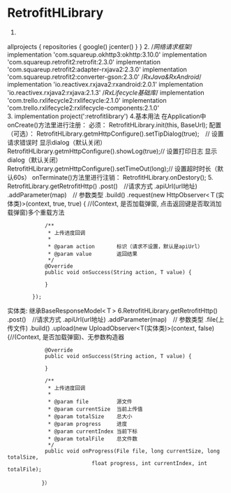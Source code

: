 # RetrofitHLibrary
1.
allprojects {
    repositories {
        google()
        jcenter()
    }
}
2.
   /*网络请求框架*/
    implementation 'com.squareup.okhttp3:okhttp:3.10.0'
    implementation 'com.squareup.retrofit2:retrofit:2.3.0'
    implementation 'com.squareup.retrofit2:adapter-rxjava2:2.3.0'
    implementation 'com.squareup.retrofit2:converter-gson:2.3.0'
    /*RxJava&RxAndroid*/
    implementation 'io.reactivex.rxjava2:rxandroid:2.0.1'
    implementation 'io.reactivex.rxjava2:rxjava:2.1.3'
    /*RxLifecycle基础库*/
    implementation 'com.trello.rxlifecycle2:rxlifecycle:2.1.0'
    implementation 'com.trello.rxlifecycle2:rxlifecycle-components:2.1.0'  
3.
   implementation project(':retrofitlibrary')
4.基本用法
 在Application中onCreate()方法里进行注册：
  必须：
  RetrofitHLibrary.init(this, BaseUrl);
  配置（可选）：
  RetrofitHLibrary.getmHttpConfigure().setTipDialog(true);　// 设置请求错误时 显示dialog（默认关闭）
  RetrofitHLibrary.getmHttpConfigure().showLog(true);// 设置打印日志 显示dialog（默认关闭）
  RetrofitHLibrary.getmHttpConfigure().setTimeOut(long);// 设置超时时长（默认60s）
  onTerminate()方法里进行注销：
  RetrofitHLibrary.onDestory();
5.
  RetrofitLibrary.getRetrofitHttp()
       .post()　//请求方式
       .apiUrl(url地址)
       .addParameter(map)　// 参数类型
       .build()
       .request(new HttpObserver<Ｔ(实体类)>(context, true, true) { //(Context, 是否加载弹窗, 点击返回键是否取消加载弹窗)多个重载方法
         
                /**
                 * 上传进度回调
                 *
                 * @param action       标识（请求不设置，默认是apiUrl）
                 * @param value        返回结果
                 */
                @Override
                public void onSuccess(String action, T value) {
               
                }
                
            });
            
实体类: 继承BaseResponseModel<Ｔ>
6.RetrofitHLibrary.getRetrofitHttp()
       .post()　//请求方式
       .apiUrl(url地址)
       .addParameter(map)　// 参数类型
       .file(上传文件)
       .build()
       .upload(new UploadObserver<T(实体类)>(context, false){//(Context, 是否加载弹窗)、无参数构造器
 
                @Override
                public void onSuccess(String action, T value) {
               
                }
                
                /**
                 * 上传进度回调
                 *
                 * @param file         源文件
                 * @param currentSize  当前上传值
                 * @param totalSize    总大小
                 * @param progress     进度
                 * @param currentIndex 当前下标
                 * @param totalFile    总文件数
                 */
                public void onProgress(File file, long currentSize, long totalSize, 
                               float progress, int currentIndex, int totalFile);
 
               }）
  
